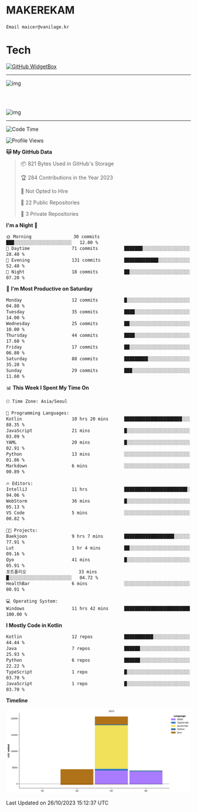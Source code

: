 # MAKEREKAM

`Email maicer@vanilage.kr`

# Tech

[![GitHub WidgetBox](https://github-widgetbox.vercel.app/api/skills?languages=python,js,ts,c,cpp,cs,java,kotlin,bash,md,html,css,xml,yaml,swift,powershell,json,R,SQL,php&tools=git,npm,gradle,nodejs,vercel,nginx&includeNames=true&theme=darkmode)](https://github.com/Jurredr/github-widgetbox)

---

![img](https://github-readme-stats.vercel.app/api/top-langs/?username=MAKEREKAM&layout=compact&theme=gruvbox)

<br>
<br>

![img](https://github-readme-stats.vercel.app/api/?username=MAKEREKAM&layout=compact&theme=gruvbox)

---

<!--START_SECTION:waka-->
![Code Time](http://img.shields.io/badge/Code%20Time-51%20hrs%2045%20mins-blue)

![Profile Views](http://img.shields.io/badge/Profile%20Views-1-blue)

**🐱 My GitHub Data** 

> 📦 821 Bytes Used in GitHub's Storage 
 > 
> 🏆 284 Contributions in the Year 2023
 > 
> 🚫 Not Opted to Hire
 > 
> 📜 22 Public Repositories 
 > 
> 🔑 3 Private Repositories 
 > 
**I'm a Night 🦉** 

```text
🌞 Morning                30 commits          ███░░░░░░░░░░░░░░░░░░░░░░   12.00 % 
🌆 Daytime                71 commits          ███████░░░░░░░░░░░░░░░░░░   28.40 % 
🌃 Evening                131 commits         █████████████░░░░░░░░░░░░   52.40 % 
🌙 Night                  18 commits          ██░░░░░░░░░░░░░░░░░░░░░░░   07.20 % 
```
📅 **I'm Most Productive on Saturday** 

```text
Monday                   12 commits          █░░░░░░░░░░░░░░░░░░░░░░░░   04.80 % 
Tuesday                  35 commits          ████░░░░░░░░░░░░░░░░░░░░░   14.00 % 
Wednesday                25 commits          ██░░░░░░░░░░░░░░░░░░░░░░░   10.00 % 
Thursday                 44 commits          ████░░░░░░░░░░░░░░░░░░░░░   17.60 % 
Friday                   17 commits          ██░░░░░░░░░░░░░░░░░░░░░░░   06.80 % 
Saturday                 88 commits          █████████░░░░░░░░░░░░░░░░   35.20 % 
Sunday                   29 commits          ███░░░░░░░░░░░░░░░░░░░░░░   11.60 % 
```


📊 **This Week I Spent My Time On** 

```text
🕑︎ Time Zone: Asia/Seoul

💬 Programming Languages: 
Kotlin                   10 hrs 20 mins      ██████████████████████░░░   88.35 % 
JavaScript               21 mins             █░░░░░░░░░░░░░░░░░░░░░░░░   03.09 % 
YAML                     20 mins             █░░░░░░░░░░░░░░░░░░░░░░░░   02.91 % 
Python                   13 mins             ░░░░░░░░░░░░░░░░░░░░░░░░░   01.86 % 
Markdown                 6 mins              ░░░░░░░░░░░░░░░░░░░░░░░░░   00.89 % 

🔥 Editors: 
IntelliJ                 11 hrs              ████████████████████████░   94.06 % 
WebStorm                 36 mins             █░░░░░░░░░░░░░░░░░░░░░░░░   05.13 % 
VS Code                  5 mins              ░░░░░░░░░░░░░░░░░░░░░░░░░   00.82 % 

🐱‍💻 Projects: 
Baekjoon                 9 hrs 7 mins        ███████████████████░░░░░░   77.91 % 
Lut                      1 hr 4 mins         ██░░░░░░░░░░░░░░░░░░░░░░░   09.16 % 
Qyo                      41 mins             █░░░░░░░░░░░░░░░░░░░░░░░░   05.91 % 
포트폴리오                    33 mins             █░░░░░░░░░░░░░░░░░░░░░░░░   04.72 % 
HealthBar                6 mins              ░░░░░░░░░░░░░░░░░░░░░░░░░   00.91 % 

💻 Operating System: 
Windows                  11 hrs 42 mins      █████████████████████████   100.00 % 
```

**I Mostly Code in Kotlin** 

```text
Kotlin                   12 repos            ███████████░░░░░░░░░░░░░░   44.44 % 
Java                     7 repos             ██████░░░░░░░░░░░░░░░░░░░   25.93 % 
Python                   6 repos             ██████░░░░░░░░░░░░░░░░░░░   22.22 % 
TypeScript               1 repo              █░░░░░░░░░░░░░░░░░░░░░░░░   03.70 % 
JavaScript               1 repo              █░░░░░░░░░░░░░░░░░░░░░░░░   03.70 % 
```



**Timeline**

![Lines of Code chart](https://raw.githubusercontent.com/MAKEREKAM/MAKEREKAM/main/assets/bar_graph.png)


 Last Updated on 26/10/2023 15:12:37 UTC
<!--END_SECTION:waka-->
